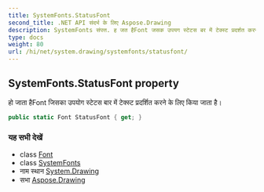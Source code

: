 ```yaml
---
title: SystemFonts.StatusFont
second_title: .NET API संदर्भ के लिए Aspose.Drawing
description: SystemFonts संपत्त. ह जत हैFont जसक उपयग स्टेटस बर में टेक्स्ट प्रदर्शत करने के लए कय जत है
type: docs
weight: 80
url: /hi/net/system.drawing/systemfonts/statusfont/
---
```

## SystemFonts.StatusFont property

हो जाता हैFont जिसका उपयोग स्टेटस बार में टेक्स्ट प्रदर्शित करने के लिए किया जाता है।

```csharp
public static Font StatusFont { get; }
```

### यह सभी देखें

* class [Font](../../font/)
* class [SystemFonts](../)
* नाम स्थान [System.Drawing](../../systemfonts/)
* सभा [Aspose.Drawing](../../../)



